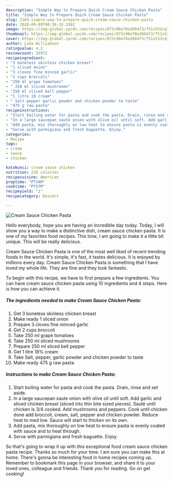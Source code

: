 ```yaml
---
description: "Simple Way to Prepare Quick Cream Sauce Chicken Pasta"
title: "Simple Way to Prepare Quick Cream Sauce Chicken Pasta"
slug: 2165-simple-way-to-prepare-quick-cream-sauce-chicken-pasta
date: 2020-09-09T00:36:15.336Z
image: https://img-global.cpcdn.com/recipes/073c96e70a3664f3/751x532cq70/cream-sauce-chicken-pasta-recipe-main-photo.jpg
thumbnail: https://img-global.cpcdn.com/recipes/073c96e70a3664f3/751x532cq70/cream-sauce-chicken-pasta-recipe-main-photo.jpg
cover: https://img-global.cpcdn.com/recipes/073c96e70a3664f3/751x532cq70/cream-sauce-chicken-pasta-recipe-main-photo.jpg
author: Lida Williamson
ratingvalue: 4.2
reviewcount: 26972
recipeingredient:
- "3 boneless skinless chicken breast"
- "1 sliced onion"
- "3 cloves fine minced garlic"
- "2 cups broccoli"
- "250 ml grape tomatoes"
- " 250 ml sliced mushrooms"
- "250 ml sliced bell pepper"
- "1 litre 18 cream"
- " Salt pepper garlic powder and chicken powder to taste"
- "475 g raw pasta"
recipeinstructions:
- "Start boiling water for pasta and cook the pasta. Drain, rinse and set aside."
- "In a large saucepan saute onion with olive oil until soft. Add garlic and sliced chicken breast (sliced into thin bite sized pieces). Sauté until chicken is 3/4 cooked. Add mushrooms and peppers. Cook until chicken done add broccoli, cream, salt, pepper and chicken powder. Reduce heat to med low. Sauce will start to thicken on its own."
- "Add pasta, mix thoroughly on low heat to ensure pasta is evenly coated with sauce and to heat through."
- "Serve with parmigiana and fresh baguette. Enjoy."
categories:
- Recipe
tags:
- cream
- sauce
- chicken

katakunci: cream sauce chicken 
nutrition: 236 calories
recipecuisine: American
preptime: "PT34M"
cooktime: "PT57M"
recipeyield: "1"
recipecategory: Dessert

---
```



![Cream Sauce Chicken Pasta](https://img-global.cpcdn.com/recipes/073c96e70a3664f3/751x532cq70/cream-sauce-chicken-pasta-recipe-main-photo.jpg)

Hello everybody, hope you are having an incredible day today. Today, I will show you a way to make a distinctive dish, cream sauce chicken pasta. It is one of my favorites food recipes. This time, I am going to make it a little bit unique. This will be really delicious.

Cream Sauce Chicken Pasta is one of the most well liked of recent trending foods in the world. It's simple, it's fast, it tastes delicious. It is enjoyed by millions every day. Cream Sauce Chicken Pasta is something that I have loved my whole life. They are fine and they look fantastic.




To begin with this recipe, we have to first prepare a few ingredients. You can have cream sauce chicken pasta using 10 ingredients and 4 steps. Here is how you can achieve it.

<!--inarticleads1-->

##### The ingredients needed to make Cream Sauce Chicken Pasta:

1. Get 3 boneless skinless chicken breast
1. Make ready 1 sliced onion
1. Prepare 3 cloves fine minced garlic
1. Get 2 cups broccoli
1. Take 250 ml grape tomatoes
1. Take  250 ml sliced mushrooms
1. Prepare 250 ml sliced bell pepper
1. Get 1 litre 18% cream
1. Take  Salt, pepper, garlic powder and chicken powder to taste
1. Make ready 475 g raw pasta




<!--inarticleads2-->

##### Instructions to make Cream Sauce Chicken Pasta:

1. Start boiling water for pasta and cook the pasta. Drain, rinse and set aside.
1. In a large saucepan saute onion with olive oil until soft. Add garlic and sliced chicken breast (sliced into thin bite sized pieces). Sauté until chicken is 3/4 cooked. Add mushrooms and peppers. Cook until chicken done add broccoli, cream, salt, pepper and chicken powder. Reduce heat to med low. Sauce will start to thicken on its own.
1. Add pasta, mix thoroughly on low heat to ensure pasta is evenly coated with sauce and to heat through.
1. Serve with parmigiana and fresh baguette. Enjoy.




So that's going to wrap it up with this exceptional food cream sauce chicken pasta recipe. Thanks so much for your time. I am sure you can make this at home. There's gonna be interesting food in home recipes coming up. Remember to bookmark this page in your browser, and share it to your loved ones, colleague and friends. Thank you for reading. Go on get cooking!

